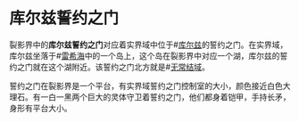 # 库尔兹誓约之门
裂影界中的**库尔兹誓约之门**对应着实界域中位于#[库尔兹](locations/kurth)的誓约之门。在实界域，库尔兹坐落于#[雷希海](locations/reshi-sea)中的一个岛上，这个岛在裂影界中对应一个湖，库尔兹的誓约之门就在这个湖附近。该誓约之门北方就是#[无常结域](locations/nexus-of-transition)。

誓约之门在裂影界是一个平台，有实界域誓约之门控制室的大小，颜色接近白色大理石。有一白一黑两个巨大的灵体守卫着誓约之门，他们都身着铠甲，手持长矛，身形有平台大小。 
